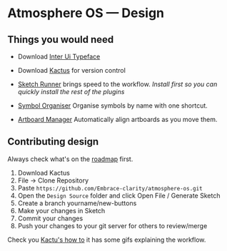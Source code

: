 # Atmosphere OS — Design

## Things you would need
- Download [Inter Ui Typeface](https://rsms.me/inter/)
- Download [Kactus](https://kactus.io) for version control

- [Sketch Runner](http://sketchrunner.com) brings speed to the workflow. _Install first so you can quickly install the rest of the plugins_
- [Symbol Organiser](https://github.com/sonburn/symbol-organizer) Organise symbols by name with one shortcut.
- [Artboard Manager](https://github.com/bomberstudios/artboard-manager) Automatically align artboards as you move them.

## Contributing design

Always check what's on the [roadmap](https://github.com/Embrace-clarity/atmosphere-os/issues) first.

1. Download Kactus
2. File -> Clone Repository
3. Paste `https://github.com/Embrace-clarity/atmosphere-os.git`
4. Open the `Design Source` folder and click Open File / Generate Sketch
2. Create a branch yourname/new-buttons
3. Make your changes in Sketch
4. Commit your changes
5. Push your changes to your git server for others to review/merge

Check you [Kactu's how to](https://kactus.io/help/how-to/) it has some gifs explaining the workflow.
